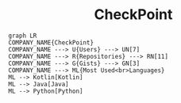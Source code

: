 <h1 align="center">CheckPoint</h1>

```mermaid
graph LR
COMPANY_NAME{CheckPoint}
COMPANY_NAME ---> U{Users} ---> UN[7]
COMPANY_NAME ---> R{Repositories} ---> RN[11]
COMPANY_NAME ---> G{Gists} ---> GN[3]
COMPANY_NAME ---> ML{Most Used<br>Languages}
ML --> Kotlin[Kotlin]
ML --> Java[Java]
ML --> Python[Python]
```
